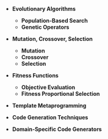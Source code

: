 - **Evolutionary Algorithms**
  - **Population-Based Search**
  - **Genetic Operators**
- **Mutation, Crossover, Selection**
  - **Mutation**
  - **Crossover**
  - **Selection**
- **Fitness Functions**

  - **Objective Evaluation**
  - **Fitness Proportional Selection**

- **Template Metaprogramming**
- **Code Generation Techniques**
- **Domain-Specific Code Generators**
